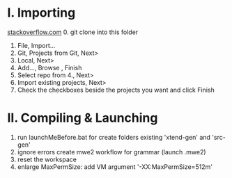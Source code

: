 # I. Importing
[stackoverflow.com](http://stackoverflow.com/questions/13073605/how-do-i-make-egit-respect-multi-project-git-repository "stackoverflow.com")
0. git clone into this folder
1. File, Import...
2. Git, Projects from Git, Next>
3. Local, Next>
4. Add..., Browse , Finish
5. Select repo from 4., Next>
6. Import existing projects, Next>
7. Check the checkboxes beside the projects you want and click Finish

# II. Compiling & Launching
1. run launchMeBefore.bat for create folders existing 'xtend-gen' and 'src-gen'
2. ignore errors create mwe2 workflow for grammar (launch .mwe2)
3. reset the workspace
4. enlarge MaxPermSize: add VM argument '-XX:MaxPermSize=512m'